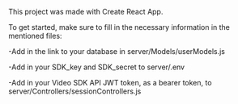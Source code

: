 This project was made with Create React App. 

To get started, make sure to fill in the necessary information in the mentioned files: 

-Add in the link to your database in server/Models/userModels.js 

-Add in your SDK_key and SDK_secret to server/.env

-Add in your Video SDK API JWT token, as a bearer token, to server/Controllers/sessionControllers.js

